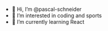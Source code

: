 - 👋 Hi, I’m @pascal-schneider
- 👀 I’m interested in coding and sports
- 🌱 I’m currently learning React


<!---
pascal-schneider/pascal-schneider is a ✨ special ✨ repository because its `README.md` (this file) appears on your GitHub profile.
You can click the Preview link to take a look at your changes.
--->
